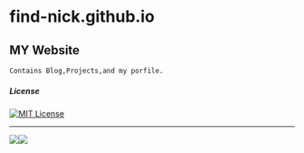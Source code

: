 # find-nick.github.io
## MY Website


`Contains Blog,Projects,and my porfile.`



##### License

[![MIT License](https://find-nick.github.io/MIT.png)](https://opensource.org/licenses/MIT)








---

![](https://img.shields.io/badge/MADE%20WITH-MARKDOWN-lightgrey)![](https://img.shields.io/badge/BULIT%20WITH-%E2%9D%A4%EF%B8%8F%E2%80%8DLOVE-red)
